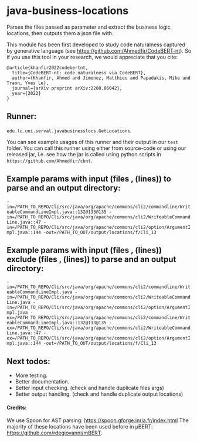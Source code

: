 # java-business-locations

Parses the files passed as parameter and extract the business logic locations, then outputs them a json file with.

This module has been first developed to study code naturalness captured by generative language (see https://github.com/Ahmedfir/CodeBERT-nt).
So if you use this tool in your research, we would appreciate that you cite:

    @article{khanfir2022codebertnt,
      title={CodeBERT-nt: code naturalness via CodeBERT},
      author={Khanfir, Ahmed and Jimenez, Matthieu and Papadakis, Mike and Traon, Yves Le},
      journal={arXiv preprint arXiv:2208.06042},
      year={2022}
    }


## Runner:

`edu.lu.uni.serval.javabusinesslocs.GetLocations`.

You can see example usages of this runner and their output in our `test` folder.
You can call this runner using either from source-code or using our released jar, i.e. see how the jar is called using python scripts in `https://github.com/Ahmedfir/cbnt`.

## Example params with input (files , (lines)) to parse and an output directory:

`
  -in=/PATH_TO_REPO/Cli/src/java/org/apache/commons/cli2/commandline/WriteableCommandLineImpl.java::132@133@135
  -in=/PATH_TO_REPO/Cli/src/java/org/apache/commons/cli2/WriteableCommandLine.java::47
  -in=/PATH_TO_REPO/Cli/src/java/org/apache/commons/cli2/option/ArgumentImpl.java::144
  -out=/PATH_TO_OUT/output/locations/f/Cli_13
`

## Example params with input (files , (lines)) exclude (files , (lines)) to parse and an output directory:

`
  -in=/PATH_TO_REPO/Cli/src/java/org/apache/commons/cli2/commandline/WriteableCommandLineImpl.java
  -in=/PATH_TO_REPO/Cli/src/java/org/apache/commons/cli2/WriteableCommandLine.java
  -in=/PATH_TO_REPO/Cli/src/java/org/apache/commons/cli2/option/ArgumentImpl.java
  -ex=/PATH_TO_REPO/Cli/src/java/org/apache/commons/cli2/commandline/WriteableCommandLineImpl.java::132@133@135
  -ex=/PATH_TO_REPO/Cli/src/java/org/apache/commons/cli2/WriteableCommandLine.java::47
  -ex=/PATH_TO_REPO/Cli/src/java/org/apache/commons/cli2/option/ArgumentImpl.java::144
  -out=/PATH_TO_OUT/output/locations/f/Cli_13
`

## Next todos:

- More testing.
- Better documentation.
- Better input checking. (check and handle duplicate files args)
- Better output handling. (check and handle duplicate output locations)


#### Credits:
We use Spoon for AST parsing: https://spoon.gforge.inria.fr/index.html
The majority of these locations have been used before in μBERT: https://github.com/rdegiovanni/mBERT.